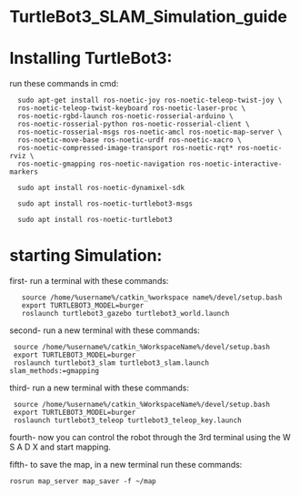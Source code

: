 # TurtleBot3_SLAM_Simulation_guide




# Installing TurtleBot3: 

run these commands in cmd: 

      sudo apt-get install ros-noetic-joy ros-noetic-teleop-twist-joy \
      ros-noetic-teleop-twist-keyboard ros-noetic-laser-proc \
      ros-noetic-rgbd-launch ros-noetic-rosserial-arduino \
      ros-noetic-rosserial-python ros-noetic-rosserial-client \
      ros-noetic-rosserial-msgs ros-noetic-amcl ros-noetic-map-server \
      ros-noetic-move-base ros-noetic-urdf ros-noetic-xacro \
      ros-noetic-compressed-image-transport ros-noetic-rqt* ros-noetic-rviz \
      ros-noetic-gmapping ros-noetic-navigation ros-noetic-interactive-markers

      sudo apt install ros-noetic-dynamixel-sdk
    
      sudo apt install ros-noetic-turtlebot3-msgs
    
      sudo apt install ros-noetic-turtlebot3


# starting Simulation: 
  
  
 first- run a terminal with these commands:  
  
       source /home/%username%/catkin_%workspace name%/devel/setup.bash
       export TURTLEBOT3_MODEL=burger
       roslaunch turtlebot3_gazebo turtlebot3_world.launch
        
 second- run a new terminal with these commands: 
 
     source /home/%username%/catkin_%WorkspaceName%/devel/setup.bash
     export TURTLEBOT3_MODEL=burger
     roslaunch turtlebot3_slam turtlebot3_slam.launch slam_methods:=gmapping
    
    
 third-  run a new terminal with these commands: 
 
     source /home/%username%/catkin_%WorkspaceName%/devel/setup.bash
     export TURTLEBOT3_MODEL=burger
     roslaunch turtlebot3_teleop turtlebot3_teleop_key.launch
  
 
 
 fourth- now you can control the robot through the 3rd terminal using the  W S A D X and start mapping.
 

 fifth- to save the map, in a new terminal run these commands: 

    rosrun map_server map_saver -f ~/map
    
    
    

